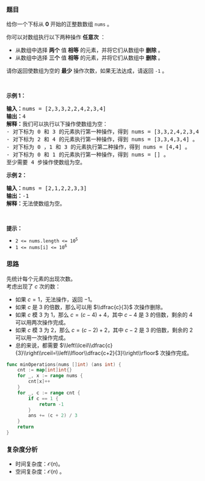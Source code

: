 ### 题目  

<p>给你一个下标从 <strong>0</strong>&nbsp;开始的正整数数组&nbsp;<code>nums</code>&nbsp;。</p>

<p>你可以对数组执行以下两种操作 <strong>任意次</strong>&nbsp;：</p>

<ul>
	<li>从数组中选择 <strong>两个</strong>&nbsp;值 <strong>相等</strong>&nbsp;的元素，并将它们从数组中 <strong>删除</strong>&nbsp;。</li>
	<li>从数组中选择 <strong>三个</strong>&nbsp;值 <strong>相等</strong>&nbsp;的元素，并将它们从数组中 <strong>删除</strong>&nbsp;。</li>
</ul>

<p>请你返回使数组为空的 <strong>最少</strong>&nbsp;操作次数，如果无法达成，请返回 <code>-1</code>&nbsp;。</p>

<p>&nbsp;</p>

<p><strong class="example">示例 1：</strong></p>

<pre>
<strong>输入：</strong>nums = [2,3,3,2,2,4,2,3,4]
<b>输出：</b>4
<b>解释：</b>我们可以执行以下操作使数组为空：
- 对下标为 0 和 3 的元素执行第一种操作，得到 nums = [3,3,2,4,2,3,4] 。
- 对下标为 2 和 4 的元素执行第一种操作，得到 nums = [3,3,4,3,4] 。
- 对下标为 0 ，1 和 3 的元素执行第二种操作，得到 nums = [4,4] 。
- 对下标为 0 和 1 的元素执行第一种操作，得到 nums = [] 。
至少需要 4 步操作使数组为空。
</pre>

<p><strong class="example">示例 2：</strong></p>

<pre>
<b>输入：</b>nums = [2,1,2,2,3,3]
<b>输出：</b>-1
<b>解释：</b>无法使数组为空。
</pre>

<p>&nbsp;</p>

<p><strong>提示：</strong></p>

<ul>
	<li><code>2 &lt;= nums.length &lt;= 10<sup>5</sup></code></li>
	<li><code>1 &lt;= nums[i] &lt;= 10<sup>6</sup></code></li>
</ul>

 
### 思路 

先统计每个元素的出现次数。  
考虑出现了 $c$ 次的数：  
- 如果 $c=1$，无法操作，返回 $-1$。
- 如果 $c$ 是 $3$ 的倍数，那么可以用 $\\dfrac{c}{3}$ 次操作删除。
- 如果 $c$ 模 $3$ 为 $1$，那么 $c=(c-4)+4$，其中 $c-4$ 是 $3$ 的倍数，剩余的 $4$ 可以用两次操作完成。
- 如果 $c$ 模 $3$ 为 $2$，那么 $c=(c-2)+2$，其中 $c-2$ 是 $3$ 的倍数，剩余的 $2$ 可以用一次操作完成。
- 总的来说，都需要 $\\left\\lceil\\dfrac{c}{3}\\right\\rceil=\\left\\lfloor\\dfrac{c+2}{3}\\right\\rfloor$ 次操作完成。

```go 
func minOperations(nums []int) (ans int) {
	cnt := map[int]int{}
	for _, x := range nums {
		cnt[x]++
	}
	for _, c := range cnt {
		if c == 1 {
			return -1
		}
		ans += (c + 2) / 3
	}
	return
}
```

### 复杂度分析  

- 时间复杂度：$\mathcal{O}(n)$。
- 空间复杂度：$\mathcal{O}(n)$ 。
